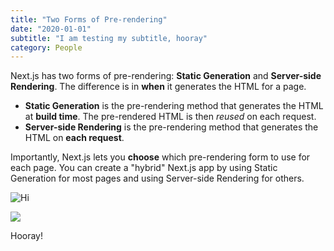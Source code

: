 ```yaml
---
title: "Two Forms of Pre-rendering"
date: "2020-01-01"
subtitle: "I am testing my subtitle, hooray"
category: People
---
```


Next.js has two forms of pre-rendering: **Static Generation** and **Server-side Rendering**. The difference is in **when** it generates the HTML for a page.

- **Static Generation** is the pre-rendering method that generates the HTML at **build time**. The pre-rendered HTML is then _reused_ on each request.
- **Server-side Rendering** is the pre-rendering method that generates the HTML on **each request**.

Importantly, Next.js lets you **choose** which pre-rendering form to use for each page. You can create a "hybrid" Next.js app by using Static Generation for most pages and using Server-side Rendering for others.

<img src="/images/avatar2.png" alt="Hi" />

![](/images/avatar2.png)


Hooray!
